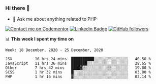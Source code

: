 ### Hi there 👋

<!--
**mustafaculban/mustafaculban** is a ✨ _special_ ✨ repository because its `README.md` (this file) appears on your GitHub profile.

Here are some ideas to get you started:

- 🌱 I’m currently learning ...
- 👯 I’m looking to collaborate on ...
- 🤔 I’m looking for help with ...
- 📫 How to reach me: ...
- 😄 Pronouns: ...
- ⚡ Fun fact: ...

-->
- 💬 Ask me about anything related to PHP

[![Contact me on Codementor](https://www.codementor.io/m-badges/karamusluk/book-session.svg)](https://www.codementor.io/@karamusluk?refer=badge)
[![Linkedin Badge](https://img.shields.io/badge/-Mustafa%20Culban-blue?style=social&logo=Linkedin&logoColor=blue&link=https://www.linkedin.com/in/mustafaculban/)](https://www.linkedin.com/in/mustafaculban/) 
[![GitHub followers](https://img.shields.io/github/followers/karamusluk?label=Follow&style=social)](https://github.com/karamusluk/?tab=follow)


📊 **This week I spent my time on**
<!--START_SECTION:waka-->
```text
Week: 18 December, 2020 - 25 December, 2020

JSX          16 hrs 24 mins  ██████████░░░░░░░░░░░░░░░   40.50 % 
JavaScript   11 hrs 36 mins  ███████░░░░░░░░░░░░░░░░░░   28.65 % 
Other        7 hrs 42 mins   ████▓░░░░░░░░░░░░░░░░░░░░   19.00 % 
SCSS         1 hr 32 mins    █░░░░░░░░░░░░░░░░░░░░░░░░   03.80 % 
PHP          1 hr 16 mins    ▓░░░░░░░░░░░░░░░░░░░░░░░░   03.14 % 
```
<!--END_SECTION:waka-->

